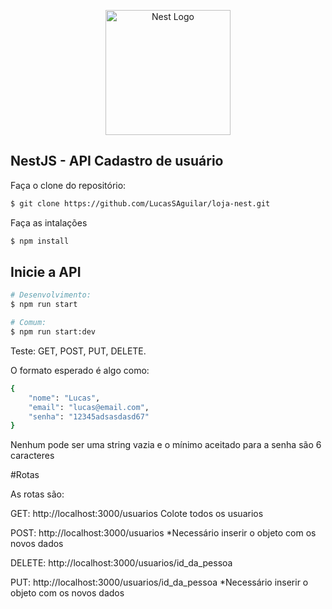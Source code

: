 <p align="center">
  <a href="http://nestjs.com/" target="blank"><img src="https://nestjs.com/img/logo-small.svg" width="200" alt="Nest Logo" /></a>
</p>

[circleci-image]: https://img.shields.io/circleci/build/github/nestjs/nest/master?token=abc123def456
[circleci-url]: https://circleci.com/gh/nestjs/nest

## NestJS - API Cadastro de usuário


Faça o clone do repositório:
```bash
$ git clone https://github.com/LucasSAguilar/loja-nest.git
```
Faça as intalações
```bash
$ npm install
```

## Inicie a API

```bash
# Desenvolvimento:
$ npm run start

# Comum:
$ npm run start:dev
```
Teste: GET, POST, PUT, DELETE.

O formato esperado é algo como:
```bash
{
    "nome": "Lucas",
    "email": "lucas@email.com",
    "senha": "12345adsasdasd67" 
}
```
Nenhum pode ser uma string vazia e o mínimo aceitado para a senha são 6 caracteres

#Rotas

As rotas são:

GET:
  http://localhost:3000/usuarios
  Colote todos os usuarios

POST:
  http://localhost:3000/usuarios
  *Necessário inserir o objeto com os novos dados

DELETE:
  http://localhost:3000/usuarios/id_da_pessoa

PUT:
  http://localhost:3000/usuarios/id_da_pessoa
  *Necessário inserir o objeto com os novos dados
